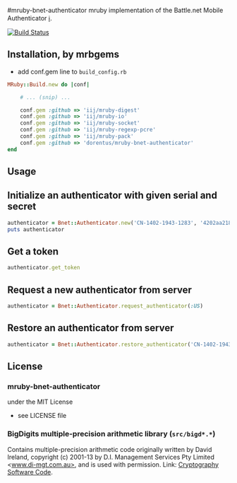 #mruby-bnet-authenticator
mruby implementation of the Battle.net Mobile Authenticator [:information_source:](https://battle.net/support/article/battlenet-authenticator).

[![Build Status](https://travis-ci.org/dorentus/mruby-bnet-authenticator.svg?branch=master)](https://travis-ci.org/dorentus/mruby-bnet-authenticator)

## Installation, by mrbgems
- add conf.gem line to `build_config.rb`

```ruby
MRuby::Build.new do |conf|

    # ... (snip) ...

    conf.gem :github => 'iij/mruby-digest'
    conf.gem :github => 'iij/mruby-io'
    conf.gem :github => 'iij/mruby-socket'
    conf.gem :github => 'iij/mruby-regexp-pcre'
    conf.gem :github => 'iij/mruby-pack'
    conf.gem :github => 'dorentus/mruby-bnet-authenticator'
end
```

## Usage

Initialize an authenticator with given serial and secret
----
```ruby
authenticator = Bnet::Authenticator.new('CN-1402-1943-1283', '4202aa2182640745d8a807e0fe7e34b30c1edb23')
puts authenticator
```

Get a token
----
```ruby
authenticator.get_token
```

Request a new authenticator from server
----
```ruby
authenticator = Bnet::Authenticator.request_authenticator(:US)
```

Restore an authenticator from server
----
```ruby
authenticator = Bnet::Authenticator.restore_authenticator('CN-1402-1943-1283', '4CKBN08QEB')
```

## License
### mruby-bnet-authenticator
under the MIT License
- see LICENSE file

### BigDigits multiple-precision arithmetic library (`src/bigd*.*`)
Contains multiple-precision arithmetic code originally written by David Ireland, copyright (c) 2001-13 by D.I. Management Services Pty Limited <www.di-mgt.com.au>, and is used with permission. Link: [Cryptography Software Code](http://www.di-mgt.com.au/crypto.html).
